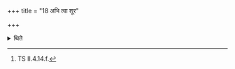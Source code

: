 +++
title = "18 अभि त्वा शूर"

+++

<details><summary>थिते</summary>

18. (He takes the scoop) in the southern vessel with abhi tvā sūra nonumaḥ.[^1]  

[^1]: TS II.4.14.f.  
</details>
